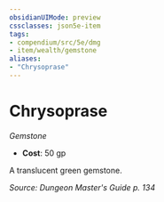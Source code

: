 ```yaml
---
obsidianUIMode: preview
cssclasses: json5e-item
tags:
- compendium/src/5e/dmg
- item/wealth/gemstone
aliases: 
- "Chrysoprase"
---
```

# Chrysoprase
*Gemstone*  

- **Cost**: 50 gp

A translucent green gemstone.

*Source: Dungeon Master's Guide p. 134*